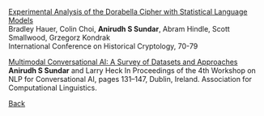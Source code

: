 [Experimental Analysis of the Dorabella Cipher with Statistical Language Models](https://scholar.google.com/citations?view_op=view_citation&hl=en&user=zaosyNUAAAAJ&citation_for_view=zaosyNUAAAAJ:u-x6o8ySG0sC)  
Bradley Hauer, Colin Choi, **Anirudh S Sundar**, Abram Hindle, Scott Smallwood, Grzegorz Kondrak  
International Conference on Historical Cryptology, 70-79  


[Multimodal Conversational AI: A Survey of Datasets and Approaches](https://arxiv.org/abs/2205.06907)
**Anirudh S Sundar** and Larry Heck
In Proceedings of the 4th Workshop on NLP for Conversational AI, pages 131–147, Dublin, Ireland. Association for Computational Linguistics.


[Back](https://anirudhssundar.github.io/)

